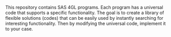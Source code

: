 This repository contains SAS 4GL programs. Each program has a universal code that supports a specific functionality. The goal is to create a library of flexible solutions (codes) that can be easily used by instantly searching for interesting functionality. Then by modifying the universal code, implement it to your case.
